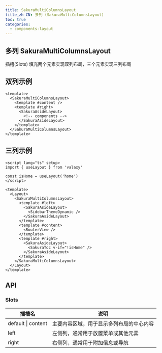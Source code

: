 ```yaml
---
title: SakuraMultiColumnsLayout
title_zh-CN: 多列 (SakuraMultiColumnsLayout)
toc: true
categories:
  - components-layout
---
```


## 多列 SakuraMultiColumnsLayout

插槽(Slots) 填充两个元素实现双列布局，三个元素实现三列布局

## 双列示例

```vue
<template>
  <SakuraMultiColumnsLayout>
    <template #content />
    <template #right>
      <SakuraAsideLayout>
        <!-- components -->
      </SakuraAsideLayout>
    </template>
  </SakuraMultiColumnsLayout>
</template>
```

## 三列示例

```vue
<script lang="ts" setup>
import { useLayout } from 'valaxy'

const isHome = useLayout('home')
</script>

<template>
  <Layout>
    <SakuraMultiColumnsLayout>
      <template #left>
        <SakuraAsideLayout>
          <SidebarThemeDynamic />
        </SakuraAsideLayout>
      </template>
      <template #content>
        <RouterView />
      </template>
      <template #right>
        <SakuraAsideLayout>
          <SakuraToc v-if="!isHome" />
        </SakuraAsideLayout>
      </template>
    </SakuraMultiColumnsLayout>
  </Layout>
</template>
```

## API

### Slots

| 插槽名 | 说明 |
| --- | --- |
| default \| content | 主要内容区域，用于显示多列布局的中心内容 |
| left | 左侧列，通常用于放置菜单或其他元素 |
| right | 右侧列，通常用于附加信息或导航 |

